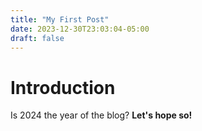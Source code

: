 ```yaml
---
title: "My First Post"
date: 2023-12-30T23:03:04-05:00
draft: false
---
```


# Introduction

Is 2024 the year of the blog? **Let's hope so!**
    
